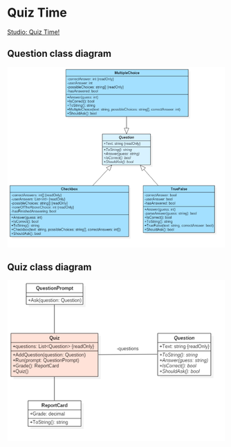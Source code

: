 # Quiz Time

[Studio: Quiz Time!](http://education.launchcode.org/skills-back-end-csharp/studios/quiz-time/)

## Question class diagram

![Question class diagram](QuestionDiagram.png)

## Quiz class diagram

![Quiz class diagram](QuizDiagram.png)

